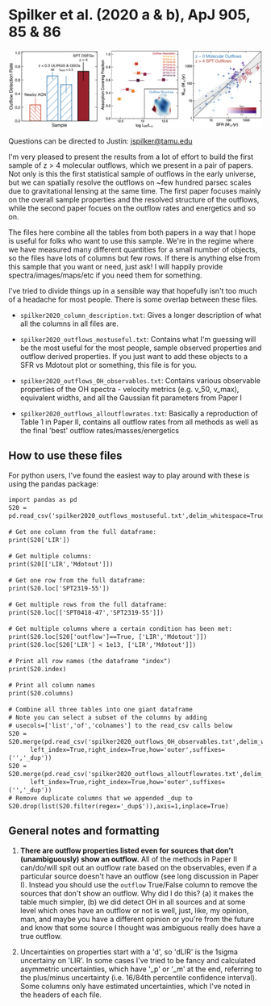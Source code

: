 Spilker et al. (2020 a & b), ApJ 905, 85 & 86
=============================================

![Outflows highlights](outflows_splash.png)

Questions can be directed to Justin: [jspilker@tamu.edu](mailto:jspilker@tamu.edu)

I'm very pleased to present the results from a lot of effort to build the first sample of
z > 4 molecular outflows, which we present in a pair of papers. Not only is this the first
statistical sample of outflows in the early universe, but we can spatially resolve the
outflows on ~few hundred parsec scales due to gravitational lensing at the same time.
The first paper focuses mainly on the overall sample properties and the resolved structure 
of the outflows, while the second paper focues on the outflow rates and energetics and so on.

The files here combine all the tables from both papers in a way that I hope is useful for
folks who want to use this sample. We're in the regime where we have measured many different 
quantities for a small number of objects, so the files have lots of columns but few rows. If 
there is anything else from this sample that you want or need, just ask! I will happily 
provide spectra/images/maps/etc if you need them for something.

I've tried to divide things up in a sensible way that hopefully isn't too much of a headache 
for most people. There is some overlap between these files.

- ``spilker2020_column_description.txt``:
    Gives a longer description of what all the columns in all files are.
    
- ``spilker2020_outflows_mostuseful.txt``:
    Contains what I'm guessing will be the most useful for the most people, sample observed properties and outflow derived properties. If you just want to add these objects to a SFR vs Mdotout plot or something, this file is for you.

- ``spilker2020_outflows_OH_observables.txt``:
    Contains various observable properties of the OH spectra - velocity metrics (e.g. v_50, v_max), equivalent widths, and all the Gaussian fit parameters from Paper I

- ``spilker2020_outflows_alloutflowrates.txt``:
    Basically a reproduction of Table 1 in Paper II, contains all outflow rates from all methods as well as the final 'best' outflow rates/masses/energetics


How to use these files
----------------------

For python users, I've found the easiest way to play around with these is using the pandas package:

    import pandas as pd
    S20 = pd.read_csv('spilker2020_outflows_mostuseful.txt',delim_whitespace=True,index_col=0,comment='#')
    
    # Get one column from the full dataframe:
    print(S20['LIR'])
    
    # Get multiple columns:
    print(S20[['LIR','Mdotout']])
    
    # Get one row from the full dataframe:
    print(S20.loc['SPT2319-55'])
    
    # Get multiple rows from the full dataframe:
    print(S20.loc[['SPT0418-47','SPT2319-55']])
    
    # Get multiple columns where a certain condition has been met:
    print(S20.loc[S20['outflow']==True, ['LIR','Mdotout']])
    print(S20.loc[S20['LIR'] < 1e13, ['LIR','Mdotout']])
    
    # Print all row names (the dataframe "index")
    print(S20.index)
    
    # Print all column names
    print(S20.columns)
    
    # Combine all three tables into one giant dataframe
    # Note you can select a subset of the columns by adding 
    # usecols=['list','of','colnames'] to the read_csv calls below
    S20 = S20.merge(pd.read_csv('spilker2020_outflows_OH_observables.txt',delim_whitespace=True,index_col=0,comment='#'),
          left_index=True,right_index=True,how='outer',suffixes=('','_dup'))
    S20 = S20.merge(pd.read_csv('spilker2020_outflows_alloutflowrates.txt',delim_whitespace=True,index_col=0,comment='#'),
          left_index=True,right_index=True,how='outer',suffixes=('','_dup'))
    # Remove duplicate columns that we appended _dup to
    S20.drop(list(S20.filter(regex='_dup$')),axis=1,inplace=True)




General notes and formatting
----------------------------

1. **There are outflow properties listed even for sources that don't (unambiguously) show an outflow.** 
    All of the methods in Paper II can/do/will spit out an outflow rate based on the observables, even 
    if a particular source doesn't have an outflow (see long discussion in Paper I). Instead you should 
    use the `outflow` True/False column to remove the sources that don't show an outflow. Why did I do 
    this? (a) it makes the table much simpler, (b) we did detect OH in all sources and at some level 
    which ones have an outflow or not is well, just, like, my opinion, man, and maybe you have a 
    different opinion or you're from the future and know that some source I thought was ambiguous 
    really does have a true outflow.

2. Uncertainties on properties start with a 'd', so 'dLIR' is the 1sigma uncertainy on 'LIR'. In some cases I've tried to be fancy and calculated asymmetric uncertainties, which have '_p' or '_m' at the end, referring to the plus/minus uncertainty (i.e. 16/84th percentile confidence interval). Some columns only have estimated uncertainties, which I've noted in the headers of each file.
